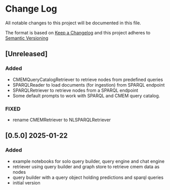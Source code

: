 # Change Log

All notable changes to this project will be documented in this file.

The format is based on [Keep a Changelog](http://keepachangelog.com/) and this project adheres to [Semantic Versioning](https://semver.org/)

## [Unreleased]

### Added

- CMEMQueryCatalogRetriever to retrieve nodes from predefined queries
- SPARQLReader to load documents (for ingestion) from SPARQL endpoint
- SPARQLRetriever to retrieve nodes from a SPARQL endpoint
- Some default prompts to work with SPARQL and CMEM query catalog.

### FIXED

- rename CMEMRetriever to NLSPARQLRetriever

## [0.5.0] 2025-01-22

### Added

- example notebooks for solo query builder, query engine and chat engine
- retriever using query builder and graph store to retrieve cmem data as nodes
- query builder with a query object holding predictions and sparql queries
- initial version
